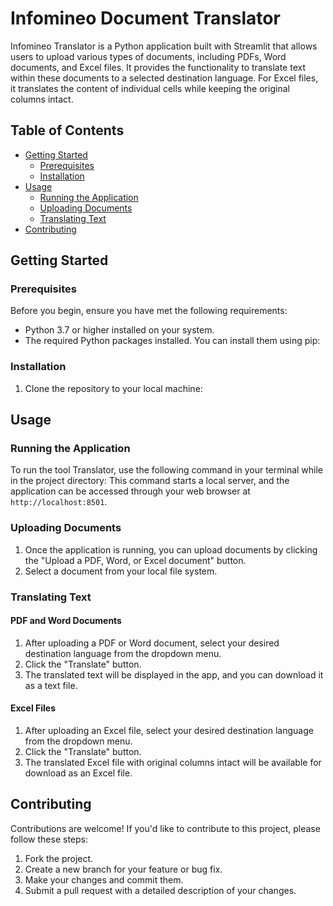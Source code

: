 # Infomineo Document Translator

Infomineo Translator is a Python application built with Streamlit that allows users to upload various types of documents, including PDFs, Word documents, and Excel files. It provides the functionality to translate text within these documents to a selected destination language. For Excel files, it translates the content of individual cells while keeping the original columns intact.

## Table of Contents
- [Getting Started](#getting-started)
  - [Prerequisites](#prerequisites)
  - [Installation](#installation)
- [Usage](#usage)
  - [Running the Application](#running-the-application)
  - [Uploading Documents](#uploading-documents)
  - [Translating Text](#translating-text)
- [Contributing](#contributing)
  
## Getting Started

### Prerequisites

Before you begin, ensure you have met the following requirements:
- Python 3.7 or higher installed on your system.
- The required Python packages installed. You can install them using pip:


### Installation

1. Clone the repository to your local machine:

## Usage

### Running the Application

To run the tool Translator, use the following command in your terminal while in the project directory:
This command starts a local server, and the application can be accessed through your web browser at `http://localhost:8501`.

### Uploading Documents
1. Once the application is running, you can upload documents by clicking the "Upload a PDF, Word, or Excel document" button.
2. Select a document from your local file system.

### Translating Text

#### PDF and Word Documents

1. After uploading a PDF or Word document, select your desired destination language from the dropdown menu.
2. Click the "Translate" button.
3. The translated text will be displayed in the app, and you can download it as a text file.

#### Excel Files

1. After uploading an Excel file, select your desired destination language from the dropdown menu.
2. Click the "Translate" button.
3. The translated Excel file with original columns intact will be available for download as an Excel file.

## Contributing

Contributions are welcome! If you'd like to contribute to this project, please follow these steps:
1. Fork the project.
2. Create a new branch for your feature or bug fix.
3. Make your changes and commit them.
4. Submit a pull request with a detailed description of your changes.




